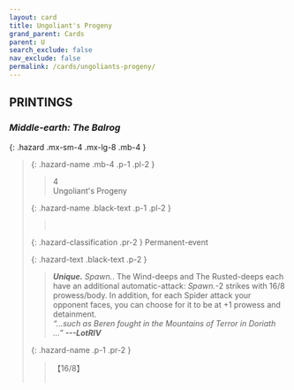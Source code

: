 ```yaml
---
layout: card
title: Ungoliant's Progeny
grand_parent: Cards
parent: U
search_exclude: false
nav_exclude: false
permalink: /cards/ungoliants-progeny/
---
```


## PRINTINGS


### _Middle-earth: The Balrog_

{: .hazard .mx-sm-4 .mx-lg-8 .mb-4 }
> {: .hazard-name .mb-4 .p-1 .pl-2 }
> > <div class="hazard-mp">4</div>
> > <div class="card-name">Ungoliant's Progeny</div>
>
> {: .hazard-name .black-text .p-1 .pl-2 }
> > &nbsp;
>
> {: .hazard-classification .pr-2 }
> Permanent-event
>
> {: .hazard-text .black-text .p-2 }
> > _**Unique.**_ _Spawn._. The Wind-deeps and The Rusted-deeps each have an additional automatic-attack: _Spawn._-2 strikes with 16/8 prowess/body. In addition, for each Spider attack your opponent faces, you can choose for it to be at +1 prowess and detainment.   <br>_“...such as Beren fought in the Mountains of Terror in Doriath ...”_ ***---&#65279;LotRIV*** 
>
> {: .hazard-name .p-1 .pr-2 }
> > <div class="card-shield">【16/8】</div>
> > <div class="card-corruption">&nbsp;</div>
